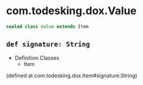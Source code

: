 # com.todesking.dox.Value


```scala
sealed class Value extends Item
```


 `def signature: String`
-------------------------

* Definition Classes
  * Item

(defined at com.todesking.dox.Item#signature:String)

